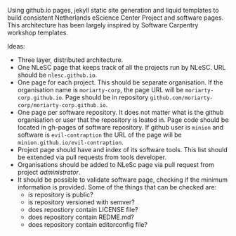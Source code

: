 Using github.io pages, jekyll static site generation and liquid templates to build consistent
Netherlands eScience Center Project and software pages.
This architecture has been largely inspired by Software Carpentry workshop templates.

Ideas:
- Three layer, distributed architecture.
- One NLeSC page that keeps track of all the projects run by NLeSC.
URL should be `nlesc.github.io`.
- One page for each project. This should be separate organisation.
If the organisation name is `moriarty-corp`, the page URL will be `moriarty-corp.github.io`.
Page should be in repository `github.com/moriarty-corp/moriarty-corp.github.io`.
- One page per software repository. It does not matter what is the github organisation or user that the repository is loated in.
Page code should be located in gh-pages of software repository. If github user is `minion` and software is `evil-contraption` the
URL of the page will be `minion.github.io/evil-contraption`.
- Project page should have and index of its software tools. This list should be extended via pull requests from tools developer.
- Organisations should be added to NLeSc page via pull request from project *administrator*.
- It should be possible to validate software page, checking if the minimum information is provided.
Some of the things that can be checked are:
    * is repository is public?
    * is repository versioned with semver?
    * does repostiory contain LICENSE file?
    * does repository contain REDME.md?
    * does repository contain editorconfig file?
